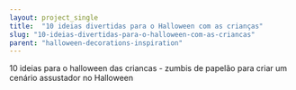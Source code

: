 ```yaml
---
layout: project_single
title:  "10 ideias divertidas para o Halloween com as crianças"
slug: "10-ideias-divertidas-para-o-halloween-com-as-criancas"
parent: "halloween-decorations-inspiration"
---
```

10 ideias para o halloween das criancas - zumbis de papelão para criar um cenário assustador no Halloween